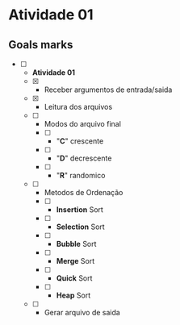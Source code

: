 # Atividade 01

## Goals marks

- [ ] - **Atividade 01**
  - [x] - Receber argumentos de entrada/saida
  - [x] - Leitura dos arquivos
  - [ ] - Modos do arquivo final
    - [ ] - "**C**" crescente
    - [ ] - "**D**" decrescente
    - [ ] - "**R**" randomico
  - [ ] - Metodos de Ordenação  
    - [ ] - **Insertion** Sort
    - [ ] - **Selection** Sort
    - [ ] - **Bubble** Sort
    - [ ] - **Merge** Sort
    - [ ] - **Quick** Sort
    - [ ] - **Heap** Sort
  - [ ] - Gerar arquivo de saida
